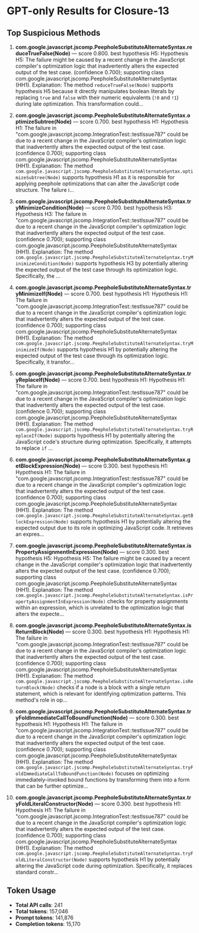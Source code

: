# GPT-only Results for Closure-13

## Top Suspicious Methods

1. **com.google.javascript.jscomp.PeepholeSubstituteAlternateSyntax.reduceTrueFalse(Node)** — score 0.800. best hypothesis H5: Hypothesis H5: The failure might be caused by a recent change in the JavaScript compiler's optimization logic that inadvertently alters the expected output of the test case. (confidence 0.700); supporting class com.google.javascript.jscomp.PeepholeSubstituteAlternateSyntax (HH1).
    Explanation: The method `reduceTrueFalse(Node)` supports hypothesis H5 because it directly manipulates boolean literals by replacing `true` and `false` with their numeric equivalents (`!0` and `!1`) during late optimization. This transformation could...

2. **com.google.javascript.jscomp.PeepholeSubstituteAlternateSyntax.optimizeSubtree(Node)** — score 0.700. best hypothesis H1: Hypothesis H1: The failure in "com.google.javascript.jscomp.IntegrationTest::testIssue787" could be due to a recent change in the JavaScript compiler's optimization logic that inadvertently alters the expected output of the test case. (confidence 0.700); supporting class com.google.javascript.jscomp.PeepholeSubstituteAlternateSyntax (HH1).
    Explanation: The method `com.google.javascript.jscomp.PeepholeSubstituteAlternateSyntax.optimizeSubtree(Node)` supports hypothesis H1 as it is responsible for applying peephole optimizations that can alter the JavaScript code structure. The failure i...

3. **com.google.javascript.jscomp.PeepholeSubstituteAlternateSyntax.tryMinimizeCondition(Node)** — score 0.700. best hypothesis H3: Hypothesis H3: The failure in "com.google.javascript.jscomp.IntegrationTest::testIssue787" could be due to a recent change in the JavaScript compiler's optimization logic that inadvertently alters the expected output of the test case. (confidence 0.700); supporting class com.google.javascript.jscomp.PeepholeSubstituteAlternateSyntax (HH1).
    Explanation: The method `com.google.javascript.jscomp.PeepholeSubstituteAlternateSyntax.tryMinimizeCondition(Node)` supports hypothesis H3 by potentially altering the expected output of the test case through its optimization logic. Specifically, the ...

4. **com.google.javascript.jscomp.PeepholeSubstituteAlternateSyntax.tryMinimizeIf(Node)** — score 0.700. best hypothesis H1: Hypothesis H1: The failure in "com.google.javascript.jscomp.IntegrationTest::testIssue787" could be due to a recent change in the JavaScript compiler's optimization logic that inadvertently alters the expected output of the test case. (confidence 0.700); supporting class com.google.javascript.jscomp.PeepholeSubstituteAlternateSyntax (HH1).
    Explanation: The method `com.google.javascript.jscomp.PeepholeSubstituteAlternateSyntax.tryMinimizeIf(Node)` supports hypothesis H1 by potentially altering the expected output of the test case through its optimization logic. Specifically, it transfor...

5. **com.google.javascript.jscomp.PeepholeSubstituteAlternateSyntax.tryReplaceIf(Node)** — score 0.700. best hypothesis H1: Hypothesis H1: The failure in "com.google.javascript.jscomp.IntegrationTest::testIssue787" could be due to a recent change in the JavaScript compiler's optimization logic that inadvertently alters the expected output of the test case. (confidence 0.700); supporting class com.google.javascript.jscomp.PeepholeSubstituteAlternateSyntax (HH1).
    Explanation: The method `com.google.javascript.jscomp.PeepholeSubstituteAlternateSyntax.tryReplaceIf(Node)` supports hypothesis H1 by potentially altering the JavaScript code's structure during optimization. Specifically, it attempts to replace `if` ...

6. **com.google.javascript.jscomp.PeepholeSubstituteAlternateSyntax.getBlockExpression(Node)** — score 0.300. best hypothesis H1: Hypothesis H1: The failure in "com.google.javascript.jscomp.IntegrationTest::testIssue787" could be due to a recent change in the JavaScript compiler's optimization logic that inadvertently alters the expected output of the test case. (confidence 0.700); supporting class com.google.javascript.jscomp.PeepholeSubstituteAlternateSyntax (HH1).
    Explanation: The method `com.google.javascript.jscomp.PeepholeSubstituteAlternateSyntax.getBlockExpression(Node)` supports hypothesis H1 by potentially altering the expected output due to its role in optimizing JavaScript code. It retrieves an expres...

7. **com.google.javascript.jscomp.PeepholeSubstituteAlternateSyntax.isPropertyAssignmentInExpression(Node)** — score 0.300. best hypothesis H5: Hypothesis H5: The failure might be caused by a recent change in the JavaScript compiler's optimization logic that inadvertently alters the expected output of the test case. (confidence 0.700); supporting class com.google.javascript.jscomp.PeepholeSubstituteAlternateSyntax (HH1).
    Explanation: The method `com.google.javascript.jscomp.PeepholeSubstituteAlternateSyntax.isPropertyAssignmentInExpression(Node)` checks for property assignments within an expression, which is unrelated to the optimization logic that alters the expecte...

8. **com.google.javascript.jscomp.PeepholeSubstituteAlternateSyntax.isReturnBlock(Node)** — score 0.300. best hypothesis H1: Hypothesis H1: The failure in "com.google.javascript.jscomp.IntegrationTest::testIssue787" could be due to a recent change in the JavaScript compiler's optimization logic that inadvertently alters the expected output of the test case. (confidence 0.700); supporting class com.google.javascript.jscomp.PeepholeSubstituteAlternateSyntax (HH1).
    Explanation: The method `com.google.javascript.jscomp.PeepholeSubstituteAlternateSyntax.isReturnBlock(Node)` checks if a node is a block with a single return statement, which is relevant for identifying optimization patterns. This method's role in op...

9. **com.google.javascript.jscomp.PeepholeSubstituteAlternateSyntax.tryFoldImmediateCallToBoundFunction(Node)** — score 0.300. best hypothesis H1: Hypothesis H1: The failure in "com.google.javascript.jscomp.IntegrationTest::testIssue787" could be due to a recent change in the JavaScript compiler's optimization logic that inadvertently alters the expected output of the test case. (confidence 0.700); supporting class com.google.javascript.jscomp.PeepholeSubstituteAlternateSyntax (HH1).
    Explanation: The method `com.google.javascript.jscomp.PeepholeSubstituteAlternateSyntax.tryFoldImmediateCallToBoundFunction(Node)` focuses on optimizing immediately-invoked bound functions by transforming them into a form that can be further optimize...

10. **com.google.javascript.jscomp.PeepholeSubstituteAlternateSyntax.tryFoldLiteralConstructor(Node)** — score 0.300. best hypothesis H1: Hypothesis H1: The failure in "com.google.javascript.jscomp.IntegrationTest::testIssue787" could be due to a recent change in the JavaScript compiler's optimization logic that inadvertently alters the expected output of the test case. (confidence 0.700); supporting class com.google.javascript.jscomp.PeepholeSubstituteAlternateSyntax (HH1).
    Explanation: The method `com.google.javascript.jscomp.PeepholeSubstituteAlternateSyntax.tryFoldLiteralConstructor(Node)` supports hypothesis H1 by potentially altering the JavaScript code during optimization. Specifically, it replaces standard constr...


## Token Usage

- **Total API calls**: 241
- **Total tokens**: 157,046
- **Prompt tokens**: 141,876
- **Completion tokens**: 15,170
